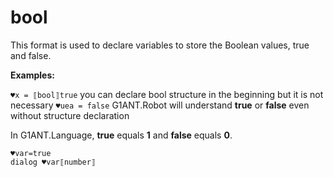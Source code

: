# bool

This format is used to declare variables to store the Boolean values, true and false.

**Examples:**

`♥x = ⟦bool⟧true` you can declare bool structure in the beginning but it is not necessary
`♥uea = false` G1ANT.Robot will understand **true** or **false** even without structure declaration

In G1ANT.Language, **true** equals **1** and **false** equals **0**.

```G1ANT
♥var=true
dialog ♥var⟦number⟧
```

